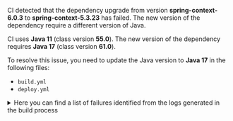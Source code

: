 CI detected that the dependency upgrade from version **spring-context-6.0.3** to **spring-context-5.3.23** has failed. 
The new version of the dependency require a different version of Java. 

CI uses **Java 11** (class version **55.0**). The new version of the dependency requires **Java 17** (class version **61.0**). 

To resolve this issue, you need to update the Java version to **Java 17** in the following files: 
- `build.yml`
- `deploy.yml`

<details>
<summary>Here you can find a list of failures identified from the logs generated in the build process</summary>

*    > [ERROR] /camunda-platform-7-mockito/src/main/java/org/camunda/community/mockito/process/CallActivityMockForSpringContext.java:[5,35] cannot access org.springframework.context.ApplicationContext<br>  bad class file: /root/.m2/repository/org/springframework/spring-context/6.0.3/spring-context-6.0.3.jar(/org/springframework/context/ApplicationContext.class)<br>    class file has wrong version 61.0, should be 55.0<br>    Please remove or make sure it appears in the correct subdirectory of the classpath. 

*    > [ERROR] /camunda-platform-7-mockito/src/main/java/org/camunda/community/mockito/process/CallActivityMockForSpringContext.java:[53,41] cannot find symbol<br>[ERROR]   symbol:   class ConfigurableApplicationContext<br>[ERROR]   location: class org.camunda.community.mockito.process.CallActivityMockForSpringContext 

*    > [ERROR] /camunda-platform-7-mockito/src/main/java/org/camunda/community/mockito/process/CallActivityMockForSpringContext.java:[6,35] cannot access org.springframework.context.ConfigurableApplicationContext<br>  bad class file: /root/.m2/repository/org/springframework/spring-context/6.0.3/spring-context-6.0.3.jar(/org/springframework/context/ConfigurableApplicationContext.class)<br>    class file has wrong version 61.0, should be 55.0<br>    Please remove or make sure it appears in the correct subdirectory of the classpath. 

*    > [ERROR] /camunda-platform-7-mockito/src/main/java/org/camunda/community/mockito/process/CallActivityMockForSpringContext.java:[6,35] cannot access org.springframework.context.ConfigurableApplicationContext<br>[ERROR]   bad class file: /root/.m2/repository/org/springframework/spring-context/6.0.3/spring-context-6.0.3.jar(/org/springframework/context/ConfigurableApplicationContext.class)<br>[ERROR]     class file has wrong version 61.0, should be 55.0<br>[ERROR]     Please remove or make sure it appears in the correct subdirectory of the classpath. 

*    > [ERROR] /camunda-platform-7-mockito/src/main/java/org/camunda/community/mockito/process/CallActivityMockForSpringContext.java:[48,73] cannot find symbol<br>[ERROR]   symbol:   class ApplicationContext<br>[ERROR]   location: class org.camunda.community.mockito.process.CallActivityMockForSpringContext 

*    > [ERROR] /camunda-platform-7-mockito/src/main/java/org/camunda/community/mockito/process/CallActivityMockForSpringContext.java:[56,14] cannot find symbol<br>[ERROR]   symbol:   class ConfigurableApplicationContext<br>[ERROR]   location: class org.camunda.community.mockito.process.CallActivityMockForSpringContext 

*    > [ERROR] /camunda-platform-7-mockito/src/main/java/org/camunda/community/mockito/process/CallActivityMockForSpringContext.java:[53,41] cannot find symbol<br>  symbol:   class ConfigurableApplicationContext<br>  location: class org.camunda.community.mockito.process.CallActivityMockForSpringContext 

*    > [ERROR] /camunda-platform-7-mockito/src/main/java/org/camunda/community/mockito/process/CallActivityMockForSpringContext.java:[48,73] cannot find symbol<br>  symbol:   class ApplicationContext<br>  location: class org.camunda.community.mockito.process.CallActivityMockForSpringContext 

*    > [ERROR] /camunda-platform-7-mockito/src/main/java/org/camunda/community/mockito/process/CallActivityMockForSpringContext.java:[41,5] reference to CallActivityMockForSpringContext is ambiguous<br>  both constructor CallActivityMockForSpringContext(java.lang.String,org.camunda.community.mockito.process.CallActivityMock.MockedModelConfigurer,org.springframework.beans.factory.config.SingletonBeanRegistry) in org.camunda.community.mockito.process.CallActivityMockForSpringContext and constructor CallActivityMockForSpringContext(java.lang.String,org.camunda.community.mockito.process.CallActivityMock.MockedModelConfigurer,ApplicationContext) in org.camunda.community.mockito.process.CallActivityMockForSpringContext match 

*    > [ERROR] /camunda-platform-7-mockito/src/main/java/org/camunda/community/mockito/process/CallActivityMockForSpringContext.java:[33,11] cannot find symbol<br>  symbol:   class ApplicationContext<br>  location: class org.camunda.community.mockito.process.CallActivityMockForSpringContext 

*    > [ERROR] /camunda-platform-7-mockito/src/main/java/org/camunda/community/mockito/process/CallActivityMockForSpringContext.java:[52,65] cannot find symbol<br>  symbol:   class ApplicationContext<br>  location: class org.camunda.community.mockito.process.CallActivityMockForSpringContext 

*    > [ERROR] /camunda-platform-7-mockito/src/main/java/org/camunda/community/mockito/process/CallActivityMockForSpringContext.java:[5,35] cannot access org.springframework.context.ApplicationContext<br>[ERROR]   bad class file: /root/.m2/repository/org/springframework/spring-context/6.0.3/spring-context-6.0.3.jar(/org/springframework/context/ApplicationContext.class)<br>[ERROR]     class file has wrong version 61.0, should be 55.0<br>[ERROR]     Please remove or make sure it appears in the correct subdirectory of the classpath. 

*    > [ERROR] /camunda-platform-7-mockito/src/main/java/org/camunda/community/mockito/process/CallActivityMockForSpringContext.java:[33,11] cannot find symbol<br>[ERROR]   symbol:   class ApplicationContext<br>[ERROR]   location: class org.camunda.community.mockito.process.CallActivityMockForSpringContext 

*    > [ERROR] /camunda-platform-7-mockito/src/main/java/org/camunda/community/mockito/process/CallActivityMockForSpringContext.java:[52,65] cannot find symbol<br>[ERROR]   symbol:   class ApplicationContext<br>[ERROR]   location: class org.camunda.community.mockito.process.CallActivityMockForSpringContext 

*    > [ERROR] /camunda-platform-7-mockito/src/main/java/org/camunda/community/mockito/process/CallActivityMockForSpringContext.java:[41,5] reference to CallActivityMockForSpringContext is ambiguous<br>[ERROR]   both constructor CallActivityMockForSpringContext(java.lang.String,org.camunda.community.mockito.process.CallActivityMock.MockedModelConfigurer,org.springframework.beans.factory.config.SingletonBeanRegistry) in org.camunda.community.mockito.process.CallActivityMockForSpringContext and constructor CallActivityMockForSpringContext(java.lang.String,org.camunda.community.mockito.process.CallActivityMock.MockedModelConfigurer,ApplicationContext) in org.camunda.community.mockito.process.CallActivityMockForSpringContext match 

*    > [ERROR] /camunda-platform-7-mockito/src/main/java/org/camunda/community/mockito/process/CallActivityMockForSpringContext.java:[56,14] cannot find symbol<br>  symbol:   class ConfigurableApplicationContext<br>  location: class org.camunda.community.mockito.process.CallActivityMockForSpringContext 

</details>
